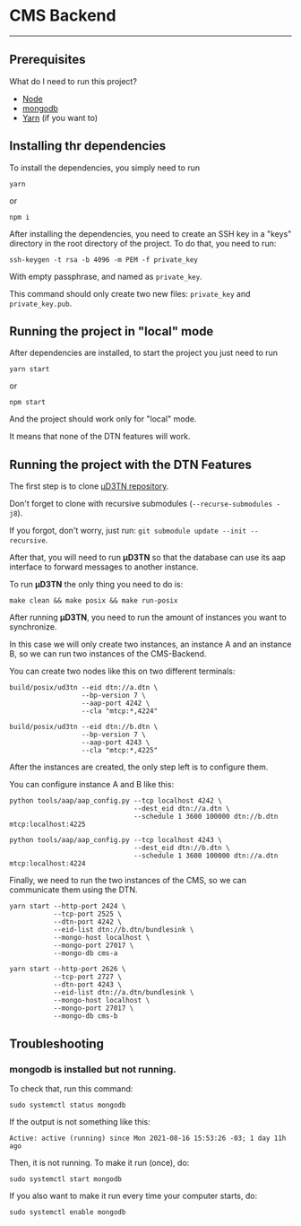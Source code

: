 # CMS Backend

---

## Prerequisites

What do I need to run this project?

- [Node](https://nodejs.org/en/)
- [mongodb](https://docs.mongodb.com/guides/server/install/)
- [Yarn](https://classic.yarnpkg.com/lang/en/docs/install/#debian-stable) (if you want to)

## Installing thr dependencies

To install the dependencies, you simply need to run

```
yarn
```
or
```
npm i
```

After installing the dependencies, you need to create an SSH key in a "keys" directory in the root directory of the project.
To do that, you need to run:

```
ssh-keygen -t rsa -b 4096 -m PEM -f private_key
```

With empty passphrase, and named as `private_key`.

This command should only create two new files: `private_key` and `private_key.pub`.

## Running the project in "local" mode

After dependencies are installed, to start the project you just need to run

```
yarn start
```
or
```
npm start
```

And the project should work only for "local" mode.

It means that none of the DTN features will work.

## Running the project with the DTN Features

The first step is to clone [μD3TN repository](https://gitlab.com/d3tn/ud3tn).

Don't forget to clone with recursive submodules (`--recurse-submodules -j8`).

If you forgot, don't worry, just run: `git submodule update --init --recursive`.

After that, you will need to run **μD3TN** so that the database can use its aap interface to forward messages to another instance.

To run **μD3TN** the only thing you need to do is:

```
make clean && make posix && make run-posix
```

After running **μD3TN**, you need to run the amount of instances you want to synchronize.

In this case we will only create two instances, an instance A and an instance B, so we can run two instances of the CMS-Backend.

You can create two nodes like this on two different terminals:

```
build/posix/ud3tn --eid dtn://a.dtn \
                  --bp-version 7 \
                  --aap-port 4242 \
                  --cla "mtcp:*,4224"
```

```
build/posix/ud3tn --eid dtn://b.dtn \
                  --bp-version 7 \
                  --aap-port 4243 \
                  --cla "mtcp:*,4225"
```

After the instances are created, the only step left is to configure them.

You can configure instance A and B like this:

```
python tools/aap/aap_config.py --tcp localhost 4242 \
                               --dest_eid dtn://a.dtn \
                               --schedule 1 3600 100000 dtn://b.dtn mtcp:localhost:4225
```

```
python tools/aap/aap_config.py --tcp localhost 4243 \
                               --dest_eid dtn://b.dtn \
                               --schedule 1 3600 100000 dtn://a.dtn mtcp:localhost:4224
```

Finally, we need to run the two instances of the CMS, so we can communicate them using the DTN.

```
yarn start --http-port 2424 \
           --tcp-port 2525 \
           --dtn-port 4242 \
           --eid-list dtn://b.dtn/bundlesink \
           --mongo-host localhost \
           --mongo-port 27017 \
           --mongo-db cms-a
```

```
yarn start --http-port 2626 \
           --tcp-port 2727 \
           --dtn-port 4243 \
           --eid-list dtn://a.dtn/bundlesink \
           --mongo-host localhost \
           --mongo-port 27017 \
           --mongo-db cms-b
```

## Troubleshooting

### mongodb is installed but not running.

To check that, run this command:

```
sudo systemctl status mongodb
```

If the output is not something like this:

```
Active: active (running) since Mon 2021-08-16 15:53:26 -03; 1 day 11h ago
```

Then, it is not running. To make it run (once), do:

```
sudo systemctl start mongodb
```

If you also want to make it run every time your computer starts, do:

```
sudo systemctl enable mongodb
```
